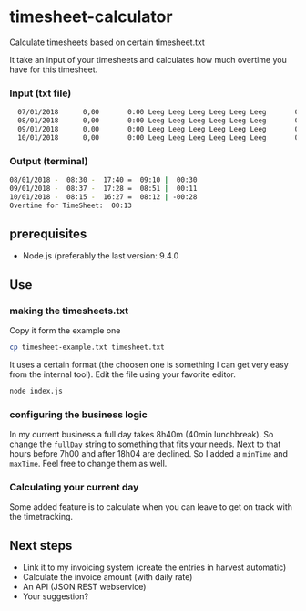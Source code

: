 # timesheet-calculator
Calculate timesheets based on certain timesheet.txt

It take an input of your timesheets and calculates how much overtime you have for this timesheet.

### Input (txt file)
```bash
  07/01/2018      0,00       0:00 Leeg Leeg Leeg Leeg Leeg Leeg       0:00
  08/01/2018      0,00       0:00 Leeg Leeg Leeg Leeg Leeg Leeg       0:00 08:30 P01 E 17:40 P01 E
  09/01/2018      0,00       0:00 Leeg Leeg Leeg Leeg Leeg Leeg       0:00 08:37 P01   17:28 P01
  10/01/2018      0,00       0:00 Leeg Leeg Leeg Leeg Leeg Leeg       0:00 08:15 P01   16:27 P01
```

### Output (terminal)
```bash
08/01/2018 -  08:30 -  17:40 =  09:10 |  00:30
09/01/2018 -  08:37 -  17:28 =  08:51 |  00:11
10/01/2018 -  08:15 -  16:27 =  08:12 | -00:28
Overtime for TimeSheet:  00:13
```
## prerequisites

- Node.js (preferably the last version: 9.4.0

## Use

### making the timesheets.txt

Copy it form the example one
```bash
cp timesheet-example.txt timesheet.txt
```

It uses a certain format (the choosen one is something I can get very easy from the internal tool).
Edit the file using your favorite editor.

```bash
node index.js
```

### configuring the business logic

In my current business a full day takes 8h40m (40min lunchbreak). So change the `fullDay` string to something that fits your needs.
Next to that hours before 7h00 and after 18h04 are declined. So I added a `minTime` and `maxTime`. Feel free to change them as well.

### Calculating your current day

Some added feature is to calculate when you can leave to get on track with the timetracking.

## Next steps

- Link it to my invoicing system (create the entries in harvest automatic)
- Calculate the invoice amount (with daily rate)
- An API (JSON REST webservice)
- Your suggestion?
